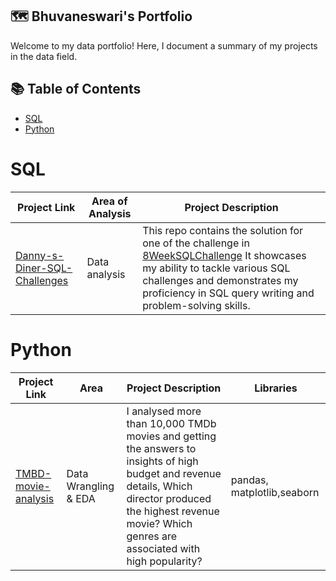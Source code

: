 ## 🗺 Bhuvaneswari's Portfolio
Welcome to my data portfolio! Here, I document a summary of my projects in the data field.
## 📚 Table of Contents
- [SQL](#sql)
- [Python](#python)

# SQL
| Project Link | Area of Analysis | Project Description |
|---|---|---|
|[Danny-s-Diner-SQL-Challenges](https://github.com/BhuvanaVengatesan/Danny-s-Diner-SQL-Challenges)|Data analysis|This repo contains the solution for one of the challenge in [8WeekSQLChallenge](https://8weeksqlchallenge.com) It showcases my ability to tackle various SQL challenges and demonstrates my proficiency in SQL query writing and problem-solving skills.|
# Python
| Project Link | Area | Project Description | Libraries |    
|---|---|---|---|
|[TMBD-movie-analysis]([https://github.com/BhuvanaVengatesan/TMBD-movie-analysis](https://github.com/BhuvanaVengatesan/TMBD-movie-analysis/blob/main/Movies.ipynb))|Data Wrangling & EDA|I analysed more than 10,000 TMDb movies and getting the answers to insights of high  budget and revenue details, Which director produced the highest revenue movie? Which genres are associated with high popularity?|pandas, matplotlib,seaborn|

